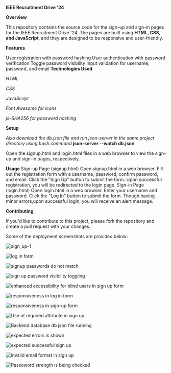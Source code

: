 **IEEE Recruitment Drive '24**

**Overview**

This repository contains the source code for the sign-up and sign-in pages for the IEEE Recruitment Drive '24. The pages are built using **HTML, CSS, and JavaScript**, and they are designed to be responsive and user-friendly.

**Features**

User registration with password hashing
User authentication with password verification
Toggle password visibility
Input validation for username, password, and email
**Technologies Used**

*HTML*

*CSS*

*JavaScript*

*Font Awesome for icons*

*js-SHA256 for password hashing*

**Setup**

*Also download the db.json file and run json-server in the same project directory using bash command* **json-server --watch db.json**

Open the signup.html and login.html files in a web browser to view the sign-up and sign-in pages, respectively.

**Usage**
Sign-up Page (signup.html)
Open signup.html in a web browser.
Fill out the registration form with a username, password, confirm password, and email.
Click the "Sign Up" button to submit the form.
Upon successful registration, you will be redirected to the login page.
Sign-in Page (login.html)
Open login.html in a web browser.
Enter your username and password.
Click the "Log In" button to submit the form.
Though having minor errors,upon successful login, you will receive an alert message.

**Contributing**

If you'd like to contribute to this project, please fork the repository and create a pull request with your changes.

Some of the deployment screenshots are provided below:

![sign_up-1](https://github.com/Codemasters9122/User-Authentication-Page/assets/145101193/28da8a3c-2141-4a32-9271-76edb906d18f)

![log in form](https://github.com/Codemasters9122/User-Authentication-Page/assets/145101193/4ce8ee24-5b2e-443b-a75c-df2f854765b7)

![signup passwords do not match](https://github.com/Codemasters9122/User-Authentication-Page/assets/145101193/439ef8f9-0105-4997-afa5-2f6316b1e033)

![sign up password visibility toggling](https://github.com/Codemasters9122/User-Authentication-Page/assets/145101193/82c3da4e-380f-4bb5-b6ad-22901f337a44)

![enhanced accessibility for blind users in sign up form](https://github.com/Codemasters9122/User-Authentication-Page/assets/145101193/c5ccdf58-b731-4243-919c-d350f1aa1a4e)

![responsiveness in log in form](https://github.com/Codemasters9122/User-Authentication-Page/assets/145101193/5d4f8b62-b5c2-4b5e-a359-6325e499391d)

![responsiveness in sign-up form](https://github.com/Codemasters9122/User-Authentication-Page/assets/145101193/d75b78f7-490f-4369-9e4f-bc5373bd4381)

![Use of required attribute in sign up](https://github.com/Codemasters9122/User-Authentication-Page/assets/145101193/04c19499-6979-4706-abbb-c3eb70b1309a)

![Backend database db json file running](https://github.com/Codemasters9122/User-Authentication-Page/assets/145101193/ed17a15f-91ba-4ba8-8b1c-ed7b9ac306be)

![expected errors is shown ](https://github.com/Codemasters9122/User-Authentication-Page/assets/145101193/f0e22e1f-5189-4ad5-b1cf-afb6853f2c86)

![expected successful sign up](https://github.com/Codemasters9122/User-Authentication-Page/assets/145101193/20f5df3d-ef40-45a6-af9c-a3369a9160c3)

![invalid email format in sign up](https://github.com/Codemasters9122/User-Authentication-Page/assets/145101193/2a594c22-d0e5-43c8-83e5-7868ab799fde)

![Passoword strength is being checked](https://github.com/Codemasters9122/User-Authentication-Page/assets/145101193/5220591c-c73a-437a-ab48-88e6cb2d19f9)
